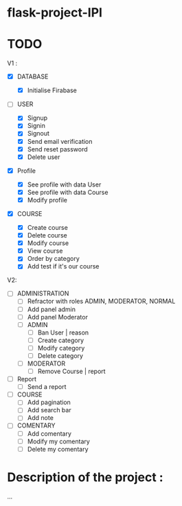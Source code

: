 # flask-project-IPI

# TODO

V1 :

- [x] DATABASE
  - [x] Initialise Firabase
- [ ] USER
  - [x] Signup
  - [x] Signin
  - [x] Signout
  - [x] Send email verification
  - [x] Send reset password
  - [x] Delete user
- [x] Profile

  - [x] See profile with data User
  - [x] See profile with data Course
  - [x] Modify profile

- [x] COURSE
  - [x] Create course
  - [x] Delete course
  - [x] Modify course
  - [x] View course
  - [x] Order by category
  - [x] Add test if it's our course

V2:

- [ ] ADMINISTRATION
  - [ ] Refractor with roles ADMIN, MODERATOR, NORMAL
  - [ ] Add panel admin
  - [ ] Add panel Moderator
  - [ ] ADMIN
    - [ ] Ban User | reason
    - [ ] Create category
    - [ ] Modify category
    - [ ] Delete category
  - [ ] MODERATOR
    - [ ] Remove Course | report
- [ ] Report
  - [ ] Send a report
- [ ] COURSE
  - [ ] Add pagination
  - [ ] Add search bar
  - [ ] Add note
- [ ] COMENTARY
  - [ ] Add comentary
  - [ ] Modify my comentary
  - [ ] Delete my comentary

# Description of the project :

...
